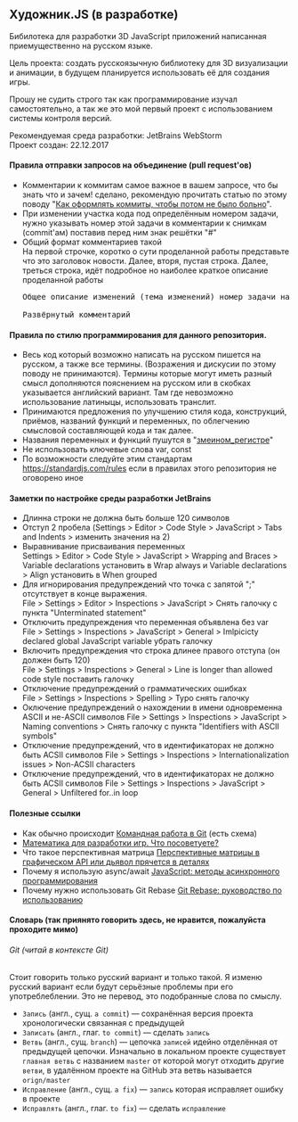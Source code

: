 ## Художник.JS (в разработке)
Бибилотека для разработки 3D JavaScript приложений написанная приемущественно на русском языке.

Цель проекта: создать русскоязычную библиотеку для 3D визуализации и анимации, в будущем планируется использовать её для
создания игры.

Прошу не судить строго так как программирование изучал самостоятельно, а так же это мой первый проект с использованием
системы контроля версий. 

Рекомендуемая среда разработки: JetBrains WebStorm<br>
Проект создан: 22.12.2017

#### Правила отправки запросов на объединение (pull request'ов)
- Комментарии к коммитам самое важное в вашем запросе, что бы знать что и зачем! сделано, рекомендую прочитать статью
  по этому поводу "<a href="https://habrahabr.ru/company/Voximplant/blog/276695/">Как оформлять коммиты, чтобы потом не
  было больно</a>".
- При изменении участка кода под определённым номером задачи, нужно указывать номер этой задачи в комментарии к снимкам
  (commit'ам) поставив перед ним знак решётки "#"
- Общий формат комментариев такой<br>
  На первой строчке, коротко о сути проделанной работы представьте что это заголовок новости. Далее, вторя, пустая
  строка. Далее, треться строка, идёт подробное но наиболее краткое описание проделанной работы<br>
  <pre>
  Общее описание изменений (тема изменений) номер задачи на GitHub

  Развёрнутый комментарий
  </pre>


#### Правила по стилю программирования для данного репозитория.
- Весь код который возможно написать на русском пишется на русском, а также все термины. (Возражения и дискусии по этому
  поводу не принимаются). Термины которые могут иметь разный смысл дополняются пояснением на русском или в скобках
  указывается английский вариант. Там где невозможно использование латиныцы, использовать транслит.
- Принимаются предложения по улучшению стиля кода, конструкций, приёмов, названий функций и переменных, по облегчению
  смысловой составляющей кода и так далее.
- Названия переменных и функций пушутся в "<a href="https://ru.wikipedia.org/wiki/Snake_case">змеином_регистре</a>"
- Не использовать ключевые слова var, const
- По возможности следуйте этим стандартам https://standardjs.com/rules если в правилах этого репозитория не оговорено
  иное

#### Заметки по настройке среды разработки JetBrains
- Длинна строки не должна быть больше 120 символов
- Отступ 2 пробела (Settings > Editor > Code Style > JavaScript > Tabs and Indents > изменить значения на 2)
- Выравнивание присваивания переменных<br>
  Settings > Editor > Code Style > JavaScript > Wrapping and Braces > Variable declarations установить в Wrap always и
  Variable declarations > Align установить в When grouped
- Для игнорирования предупреждений что точка с запятой ";" отсутствует в конце выражения.<br>
  File > Settings > Editor > Inspections > JavaScript > Снять галочку с пункта "Unterminated statement"
- Отключить предупреждения что переменная объявлена без var<br>
  File > Settings > Inspections > JavaScript > General > Imlpicicty declared global JavaScript variable убрать галочку
- Включить предупреждения что строка длинее правого отступа (он должен быть 120)<br>
  File > Settings > Inspections > General > Line is longer than allowed code style поставить галочку
- Отключение предупреждений о грамматических ошибках<br>
  File > Settings > Inspections > Spelling > Typo снять галочку
- Оключение предупреждений о нахождении в имени одновременна ASCII и не-ASCII символов
  File > Settings > Inspections > JavaScript > Naming conventions > Снять галочку с пункта "Identifiers with ASCII
  symbols"
- Отключение предупреждений, что в идентификаторах не должно быть ACSII символов
  File > Settings > Inspections > Internationalization issues > Non-ACSII characters
- Отключение предупреждений, что в идентификаторах не должно быть ACSII символов
  File > Settings > Inspections > JavaScript > General > Unfiltered for..in loop
  
#### Полезные ссылки
- Как обычно происходит <a href="https://habrahabr.ru/post/75990/">Командная работа в Git</a> (есть схема)
- <a href="https://toster.ru/q/269411">Математика для разработки игр. Что посоветуете?</a>
- Что такое перспективная матрица 
<a href="https://habrahabr.ru/post/252771/">Перспективные матрицы в графическом API или дьявол прячется в деталях</a>
- Почему я использую async/await
<a href="https://habrahabr.ru/company/ruvds/blog/337662/">JavaScript: методы асинхронного программирования</a>
- Почему нужно использовать Git Rebase
<a href="https://habrahabr.ru/post/161009/">Git Rebase: руководство по использованию</a>

#### Словарь (так приянято говорить здесь, не нравится, пожалуйста проходите мимо)

###### Git (читай в контексте Git)

Стоит говорить только русский вариант и только такой. Я изменю русский вариант если будут серьёзные проблемы при его
употреблеблении. Это не перевод, это подобранные слова по смыслу.

- `Запись` (англ., сущ. `a commit`) — сохранённая версия проекта хронологически связанная с предыдущей
- `Записать` (англ., глаг. `to commit`) — сделать `запись`
- `Ветвь` (англ., сущ. `branch`) — цепочка `записей` идейно отделённая от предыдущей цепочки. Изначально в локальном
проекте существует `главная ветвь` с названием `master` от которой могут отходить другие `ветви`, в удалённом проекте на
GitHub эта ветвь называется `orign/master`
- `Исправление` (англ., сущ. `a fix`) — `запись` которая исправляет ошибку в проекте
- `Исправлять` (англ., глаг. `to fix`) — сделать `исправление`